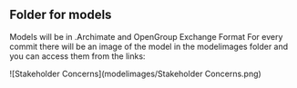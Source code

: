 ## Folder for models
Models will be in .Archimate and OpenGroup Exchange Format
For every commit there will be an image of the model in the modelimages folder and you can access them from the links:

![Stakeholder Concerns](modelimages/Stakeholder Concerns.png)
